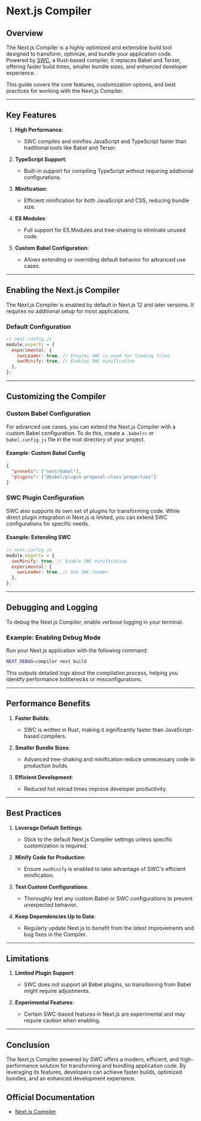 # Next.js Compiler

## Overview

The Next.js Compiler is a highly optimized and extensible build tool designed to transform, optimize, and bundle your application code. Powered by [SWC](https://swc.rs/), a Rust-based compiler, it replaces Babel and Terser, offering faster build times, smaller bundle sizes, and enhanced developer experience.

This guide covers the core features, customization options, and best practices for working with the Next.js Compiler.

---

## Key Features

1. **High Performance**:
   - SWC compiles and minifies JavaScript and TypeScript faster than traditional tools like Babel and Terser.

2. **TypeScript Support**:
   - Built-in support for compiling TypeScript without requiring additional configurations.

3. **Minification**:
   - Efficient minification for both JavaScript and CSS, reducing bundle size.

4. **ES Modules**:
   - Full support for ES Modules and tree-shaking to eliminate unused code.

5. **Custom Babel Configuration**:
   - Allows extending or overriding default behavior for advanced use cases.

---

## Enabling the Next.js Compiler

The Next.js Compiler is enabled by default in Next.js 12 and later versions. It requires no additional setup for most applications.

### Default Configuration

```javascript
// next.config.js
module.exports = {
  experimental: {
    swcLoader: true, // Ensures SWC is used for loading files
    swcMinify: true, // Enables SWC minification
  },
};
```

---

## Customizing the Compiler

### Custom Babel Configuration

For advanced use cases, you can extend the Next.js Compiler with a custom Babel configuration. To do this, create a `.babelrc` or `babel.config.js` file in the root directory of your project.

#### Example: Custom Babel Config

```json
{
  "presets": ["next/babel"],
  "plugins": ["@babel/plugin-proposal-class-properties"]
}
```

### SWC Plugin Configuration

SWC also supports its own set of plugins for transforming code. While direct plugin integration in Next.js is limited, you can extend SWC configurations for specific needs.

#### Example: Extending SWC

```javascript
// next.config.js
module.exports = {
  swcMinify: true, // Enable SWC minification
  experimental: {
    swcLoader: true, // Use SWC loader
  },
};
```

---

## Debugging and Logging

To debug the Next.js Compiler, enable verbose logging in your terminal.

### Example: Enabling Debug Mode

Run your Next.js application with the following command:

```bash
NEXT_DEBUG=compiler next build
```

This outputs detailed logs about the compilation process, helping you identify performance bottlenecks or misconfigurations.

---

## Performance Benefits

1. **Faster Builds**:
   - SWC is written in Rust, making it significantly faster than JavaScript-based compilers.

2. **Smaller Bundle Sizes**:
   - Advanced tree-shaking and minification reduce unnecessary code in production builds.

3. **Efficient Development**:
   - Reduced hot reload times improve developer productivity.

---

## Best Practices

1. **Leverage Default Settings**:
   - Stick to the default Next.js Compiler settings unless specific customization is required.

2. **Minify Code for Production**:
   - Ensure `swcMinify` is enabled to take advantage of SWC's efficient minification.

3. **Test Custom Configurations**:
   - Thoroughly test any custom Babel or SWC configurations to prevent unexpected behavior.

4. **Keep Dependencies Up to Date**:
   - Regularly update Next.js to benefit from the latest improvements and bug fixes in the Compiler.

---

## Limitations

1. **Limited Plugin Support**:
   - SWC does not support all Babel plugins, so transitioning from Babel might require adjustments.

2. **Experimental Features**:
   - Certain SWC-based features in Next.js are experimental and may require caution when enabling.

---

## Conclusion

The Next.js Compiler powered by SWC offers a modern, efficient, and high-performance solution for transforming and bundling application code. By leveraging its features, developers can achieve faster builds, optimized bundles, and an enhanced development experience.

## Official Documentation

- [Next.js Compiler](https://nextjs.org/docs/advanced-features/compiler)

